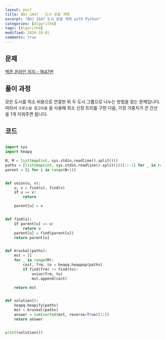 ```yaml
---
layout: post
title: BOJ 1647 - 도시 분할 계획
excerpt: "BOJ 1647 도시 분할 계획 with Python"
categories: [Algorithm]
tags: [Algorithm]
modified: 2020-10-01
comments: true
---
```


## 문제

[백준 온라인 저지 - 1647번](https://www.acmicpc.net/problem/1647)

## 풀이 과정

모든 도시를 최소 비용으로 연결한 뒤 두 도시 그룹으로 나누는 방법을 찾는 문제입니다. <br>
따라서 `크루스칼 알고리즘` 을 사용해 최소 신장 트리를 구한 다음, 가장 가중치가 큰 간선을 1개 지워주면 됩니다. <br>

## 코드

```python

import sys
import heapq

N, M = list(map(int, sys.stdin.readline().split()))
paths = [list(map(int, sys.stdin.readline().split()))[::-1] for _ in range(M)]
parent = [i for i in range(N+1)]


def union(u, v):
    u, v = find(u), find(v)
    if u == v:
        return

    parent[u] = v


def find(u):
    if parent[u] == u:
        return u
    parent[u] = find(parent[u])
    return parent[u]


def kruskal(paths):
    mst = []
    for _ in range(M):
        cost, frm, to = heapq.heappop(paths)
        if find(frm) != find(to):
            union(frm, to)
            mst.append(cost)

    return mst


def solution():
    heapq.heapify(paths)
    mst = kruskal(paths)
    answer = sum(sorted(mst, reverse=True)[1:])
    return answer


print(solution())


```
